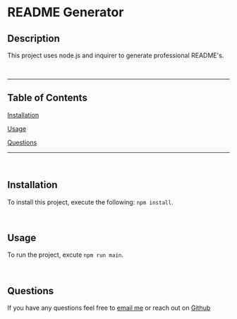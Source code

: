 # README Generator

## Description

This project uses node.js and inquirer to generate professional README's.

<br>

<hr>

## Table of Contents

[Installation](#Installation)

[Usage](#Usage)

[Questions](#Questions)

<hr>

<br>

## Installation

To install this project, execute the following: `npm install`.

<br>

## Usage

To run the project, excute `npm run main`.

<br>

## Questions

If you have any questions feel free to [email me](mailto:alexandreaflint1111@gmail.com) or reach out on [Github](https://github.com/alflint)
